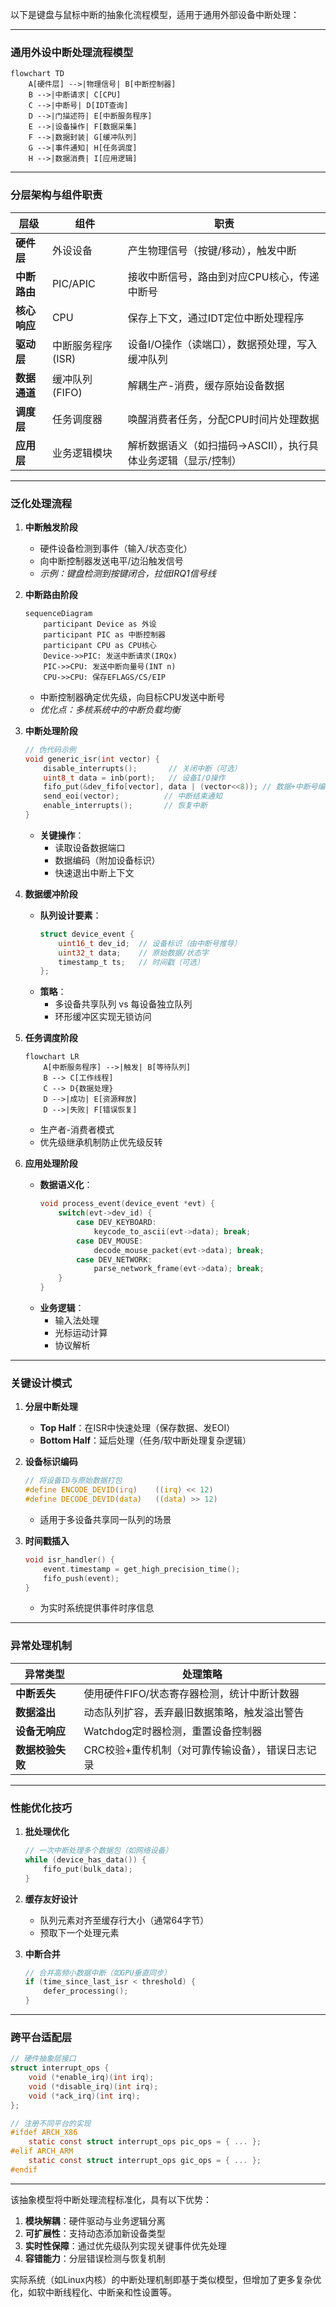 以下是键盘与鼠标中断的抽象化流程模型，适用于通用外部设备中断处理：

---

### **通用外设中断处理流程模型**
```mermaid
flowchart TD
    A[硬件层] -->|物理信号| B[中断控制器]
    B -->|中断请求| C[CPU]
    C -->|中断号| D[IDT查询]
    D -->|门描述符| E[中断服务程序]
    E -->|设备操作| F[数据采集]
    F -->|数据封装| G[缓冲队列]
    G -->|事件通知| H[任务调度]
    H -->|数据消费| I[应用逻辑]
```

---

### **分层架构与组件职责**

| 层级         | 组件              | 职责                                                         |
| ------------ | ----------------- | ------------------------------------------------------------ |
| **硬件层**   | 外设设备          | 产生物理信号（按键/移动），触发中断                          |
| **中断路由** | PIC/APIC          | 接收中断信号，路由到对应CPU核心，传递中断号                  |
| **核心响应** | CPU               | 保存上下文，通过IDT定位中断处理程序                          |
| **驱动层**   | 中断服务程序(ISR) | 设备I/O操作（读端口），数据预处理，写入缓冲队列              |
| **数据通道** | 缓冲队列(FIFO)    | 解耦生产-消费，缓存原始设备数据                              |
| **调度层**   | 任务调度器        | 唤醒消费者任务，分配CPU时间片处理数据                        |
| **应用层**   | 业务逻辑模块      | 解析数据语义（如扫描码→ASCII），执行具体业务逻辑（显示/控制） |

---

### **泛化处理流程**

1. **中断触发阶段**
   - 硬件设备检测到事件（输入/状态变化）
   - 向中断控制器发送电平/边沿触发信号
   - *示例：键盘检测到按键闭合，拉低IRQ1信号线*

2. **中断路由阶段**
   ```mermaid
   sequenceDiagram
       participant Device as 外设
       participant PIC as 中断控制器
       participant CPU as CPU核心
       Device->>PIC: 发送中断请求(IRQx)
       PIC->>CPU: 发送中断向量号(INT n)
       CPU->>CPU: 保存EFLAGS/CS/EIP
   ```
   - 中断控制器确定优先级，向目标CPU发送中断号
   - *优化点：多核系统中的中断负载均衡*

3. **中断处理阶段**
   ```c
   // 伪代码示例
   void generic_isr(int vector) {
       disable_interrupts();       // 关闭中断（可选）
       uint8_t data = inb(port);   // 设备I/O操作
       fifo_put(&dev_fifo[vector], data | (vector<<8)); // 数据+中断号编码
       send_eoi(vector);          // 中断结束通知
       enable_interrupts();       // 恢复中断
   }
   ```
   - **关键操作**：
     - 读取设备数据端口
     - 数据编码（附加设备标识）
     - 快速退出中断上下文

4. **数据缓冲阶段**
   - **队列设计要素**：
     ```c
     struct device_event {
         uint16_t dev_id;  // 设备标识（由中断号推导）
         uint32_t data;    // 原始数据/状态字
         timestamp_t ts;   // 时间戳（可选）
     };
     ```
   - **策略**：
     - 多设备共享队列 vs 每设备独立队列
     - 环形缓冲区实现无锁访问

5. **任务调度阶段**
   ```mermaid
   flowchart LR
       A[中断服务程序] -->|触发| B[等待队列]
       B --> C[工作线程]
       C --> D{数据处理}
       D -->|成功| E[资源释放]
       D -->|失败| F[错误恢复]
   ```
   - 生产者-消费者模式
   - 优先级继承机制防止优先级反转

6. **应用处理阶段**
   - **数据语义化**：
     ```c
     void process_event(device_event *evt) {
         switch(evt->dev_id) {
             case DEV_KEYBOARD:
                 keycode_to_ascii(evt->data); break;
             case DEV_MOUSE:
                 decode_mouse_packet(evt->data); break;
             case DEV_NETWORK:
                 parse_network_frame(evt->data); break;
         }
     }
     ```
   - **业务逻辑**：
     - 输入法处理
     - 光标运动计算
     - 协议解析

---

### **关键设计模式**

1. **分层中断处理**
   - **Top Half**：在ISR中快速处理（保存数据、发EOI）
   - **Bottom Half**：延后处理（任务/软中断处理复杂逻辑）

2. **设备标识编码**
   ```c
   // 将设备ID与原始数据打包
   #define ENCODE_DEVID(irq)    ((irq) << 12)
   #define DECODE_DEVID(data)   ((data) >> 12)
   ```
   - 适用于多设备共享同一队列的场景

3. **时间戳插入**
   ```c
   void isr_handler() {
       event.timestamp = get_high_precision_time();
       fifo_push(event);
   }
   ```
   - 为实时系统提供事件时序信息

---

### **异常处理机制**

| 异常类型         | 处理策略                                         |
| ---------------- | ------------------------------------------------ |
| **中断丢失**     | 使用硬件FIFO/状态寄存器检测，统计中断计数器      |
| **数据溢出**     | 动态队列扩容，丢弃最旧数据策略，触发溢出警告     |
| **设备无响应**   | Watchdog定时器检测，重置设备控制器               |
| **数据校验失败** | CRC校验+重传机制（对可靠传输设备），错误日志记录 |

---

### **性能优化技巧**

1. **批处理优化**
   ```c
   // 一次中断处理多个数据包（如网络设备）
   while (device_has_data()) {
       fifo_put(bulk_data);
   }
   ```

2. **缓存友好设计**
   - 队列元素对齐至缓存行大小（通常64字节）
   - 预取下一个处理元素

3. **中断合并**
   ```c
   // 合并高频小数据中断（如GPU垂直同步）
   if (time_since_last_isr < threshold) {
       defer_processing();
   }
   ```

---

### **跨平台适配层**

```c
// 硬件抽象层接口
struct interrupt_ops {
    void (*enable_irq)(int irq);
    void (*disable_irq)(int irq);
    void (*ack_irq)(int irq);
};

// 注册不同平台的实现
#ifdef ARCH_X86
    static const struct interrupt_ops pic_ops = { ... };
#elif ARCH_ARM
    static const struct interrupt_ops gic_ops = { ... };
#endif
```

---

该抽象模型将中断处理流程标准化，具有以下优势：
1. **模块解耦**：硬件驱动与业务逻辑分离
2. **可扩展性**：支持动态添加新设备类型
3. **实时性保障**：通过优先级队列实现关键事件优先处理
4. **容错能力**：分层错误检测与恢复机制

实际系统（如Linux内核）的中断处理机制即基于类似模型，但增加了更多复杂优化，如软中断线程化、中断亲和性设置等。
